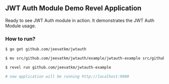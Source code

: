 ## JWT Auth Module Demo Revel Application

Ready to see JWT Auth module in action. It demonstrates the JWT Auth Module usage. 

### How to run?
```sh
$ go get github.com/jeevatkm/jwtauth

$ mv src/github.com/jeevatkm/jwtauth/example/jwtauth-example src/github.com/jeevatkm/

$ revel run github.com/jeevatkm/jwtauth-example

# now application will be running http://localhost:9000
```
